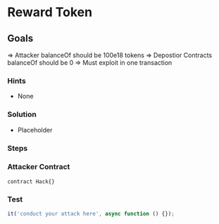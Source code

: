 # Reward Token

## Goals

=> Attacker balanceOf should be 100e18 tokens
=> Depostior Contracts balanceOf should be 0
=> Must exploit in one transaction

### Hints

- None

### Solution

- Placeholder

### Steps

### Attacker Contract

```solidity
contract Hack{}
```

### Test

```javascript
it('conduct your attack here', async function () {});
```
